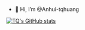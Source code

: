 - 👋 Hi, I’m @Anhui-tqhuang

[![TQ's GitHub stats](https://github-readme-stats.vercel.app/api?username=Anhui-tqhuang)](https://github.com/anuraghazra/github-readme-stats)

<!---
Anhui-tqhuang/Anhui-tqhuang is a ✨ special ✨ repository because its `README.md` (this file) appears on your GitHub profile.
You can click the Preview link to take a look at your changes.
--->
